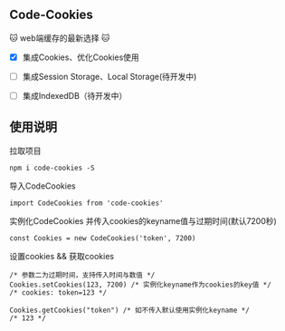 ## Code-Cookies
:cat:   web端缓存的最新选择   :cat: 
- [x] 集成Cookies、优化Cookies使用
- [ ] 集成Session Storage、Local Storage(待开发中)
- [ ] 集成IndexedDB（待开发中）


## 使用说明
拉取项目
```
npm i code-cookies -S
```
导入CodeCookies
```
import CodeCookies from 'code-cookies'
```
实例化CodeCookies 并传入cookies的keyname值与过期时间(默认7200秒)
```
const Cookies = new CodeCookies('token', 7200)
```
设置cookies && 获取cookies
```
/* 参数二为过期时间，支持传入时间与数值 */
Cookies.setCookies(123, 7200) /* 实例化keyname作为cookies的key值 */ 
/* cookies: token=123 */

Cookies.getCookies("token") /* 如不传入默认使用实例化keyname */ 
/* 123 */ 
```